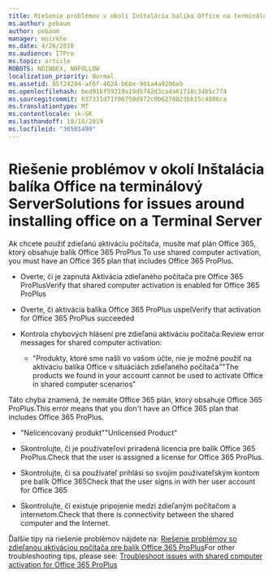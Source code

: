 ```yaml
---
title: Riešenie problémov v okolí Inštalácia balíka Office na terminálový Server
ms.author: pebaum
author: pebaum
manager: mnirkhe
ms.date: 4/26/2018
ms.audience: ITPro
ms.topic: article
ROBOTS: NOINDEX, NOFOLLOW
localization_priority: Normal
ms.assetid: 85f24284-af6f-4624-b6be-901a4a9206eb
ms.openlocfilehash: bed91bf59219a19d5742d3ca4a61718c34b5c774
ms.sourcegitcommit: 037331d71f06750d972c0b6278b23bb15c4806ca
ms.translationtype: MT
ms.contentlocale: sk-SK
ms.lasthandoff: 10/18/2019
ms.locfileid: "36501490"
---
```

# <a name="solutions-for-issues-around-installing-office-on-a-terminal-server"></a><span data-ttu-id="afd5a-102">Riešenie problémov v okolí Inštalácia balíka Office na terminálový Server</span><span class="sxs-lookup"><span data-stu-id="afd5a-102">Solutions for issues around installing office on a Terminal Server</span></span>

<span data-ttu-id="afd5a-103">Ak chcete použiť zdieľanú aktiváciu počítača, musíte mať plán Office 365, ktorý obsahuje balík Office 365 ProPlus.</span><span class="sxs-lookup"><span data-stu-id="afd5a-103">To use shared computer activation, you must have an Office 365 plan that includes Office 365 ProPlus.</span></span>
  
- <span data-ttu-id="afd5a-104">Overte, či je zapnutá Aktivácia zdieľaného počítača pre Office 365 ProPlus</span><span class="sxs-lookup"><span data-stu-id="afd5a-104">Verify that shared computer activation is enabled for Office 365 ProPlus</span></span>
    
- <span data-ttu-id="afd5a-105">Overte, či aktivácia balíka Office 365 ProPlus uspel</span><span class="sxs-lookup"><span data-stu-id="afd5a-105">Verify that activation for Office 365 ProPlus succeeded</span></span>
    
- <span data-ttu-id="afd5a-106">Kontrola chybových hlásení pre zdieľanú aktiváciu počítača:</span><span class="sxs-lookup"><span data-stu-id="afd5a-106">Review error messages for shared computer activation:</span></span>
    
  - <span data-ttu-id="afd5a-107">"Produkty, ktoré sme našli vo vašom účte, nie je možné použiť na aktiváciu balíka Office v situáciách zdieľaného počítača"</span><span class="sxs-lookup"><span data-stu-id="afd5a-107">"The products we found in your account cannot be used to activate Office in shared computer scenarios"</span></span>
  
<span data-ttu-id="afd5a-108">Táto chyba znamená, že nemáte Office 365 plán, ktorý obsahuje Office 365 ProPlus.</span><span class="sxs-lookup"><span data-stu-id="afd5a-108">This error means that you don't have an Office 365 plan that includes Office 365 ProPlus.</span></span>
    
  - <span data-ttu-id="afd5a-109">"Nelicencovaný produkt"</span><span class="sxs-lookup"><span data-stu-id="afd5a-109">"Unlicensed Product"</span></span>
    
  - <span data-ttu-id="afd5a-110">Skontrolujte, či je používateľovi priradená licencia pre balík Office 365 ProPlus.</span><span class="sxs-lookup"><span data-stu-id="afd5a-110">Check that the user is assigned a license for Office 365 ProPlus.</span></span>
    
  - <span data-ttu-id="afd5a-111">Skontrolujte, či sa používateľ prihlási so svojím používateľským kontom pre balík Office 365</span><span class="sxs-lookup"><span data-stu-id="afd5a-111">Check that the user signs in with her user account for Office 365</span></span>
    
  - <span data-ttu-id="afd5a-112">Skontrolujte, či existuje pripojenie medzi zdieľaným počítačom a internetom.</span><span class="sxs-lookup"><span data-stu-id="afd5a-112">Check that there is connectivity between the shared computer and the Internet.</span></span>
    
<span data-ttu-id="afd5a-113">Ďalšie tipy na riešenie problémov nájdete na: [Riešenie problémov so zdieľanou aktiváciou počítača pre balík Office 365 ProPlus](https://docs.microsoft.com/DeployOffice/troubleshoot-issues-with-shared-computer-activation-for-office-365-proplus)</span><span class="sxs-lookup"><span data-stu-id="afd5a-113">For other troubleshooting tips, please see: [Troubleshoot issues with shared computer activation for Office 365 ProPlus](https://docs.microsoft.com/DeployOffice/troubleshoot-issues-with-shared-computer-activation-for-office-365-proplus)</span></span>
  

